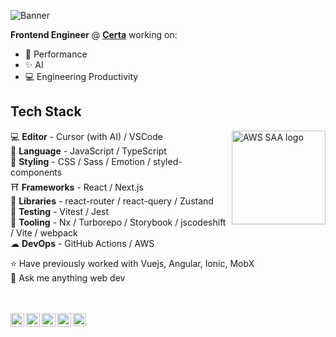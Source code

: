 ![Banner](https://i.imgur.com/gI0q9wP.png)

**Frontend Engineer** @ [**Certa**](https://www.certa.ai/) working on:
- 🚀 Performance
- ✨ AI
- 💻 Engineering Productivity

## Tech Stack

<img src="https://d1.awsstatic.com/training-and-certification/Certification%20Badges/AWS-Certified_Solutions-Architect_Associate_512x512.d82aee07920970350c427c8d0542bc239180a486.png" align="right" alt="AWS SAA logo" width="150">  


💻 **Editor** - Cursor (with AI) / VSCode  
💛 **Language** - JavaScript / TypeScript  
🎨 **Styling** - CSS / Sass / Emotion / styled-components  
⛩️ **Frameworks** - React / Next.js  
🔭 **Libraries** - react-router / react-query / Zustand  
🧪 **Testing** - Vitest / Jest  
🚀 **Tooling** - Nx / Turborepo / Storybook / jscodeshift / Vite / webpack  
☁ **DevOps** - GitHub Actions / AWS  

⭐️ Have previously worked with Vuejs, Angular, Ionic, MobX  
💬 Ask me anything web dev  

<br/>
<br/>

<a href="https://www.linkedin.com/in/kolhepawan/">
  <img align="left" width="22" src="https://cdn.jsdelivr.net/npm/simple-icons@v3/icons/linkedin.svg">
</a>
<a href="https://twitter.com/Pawan_Kolhe">
  <img align="left" width="22" src="https://cdn.jsdelivr.net/npm/simple-icons@v3/icons/twitter.svg">
</a>
<a href="https://www.instagram.com/pawan_kolhe/">
  <img align="left" width="22" src="https://cdn.jsdelivr.net/npm/simple-icons@v3/icons/instagram.svg">
</a>
<a href="https://codepen.io/pawankolhe/">
  <img align="left" width="22" src="https://cdn.jsdelivr.net/npm/simple-icons@v3/icons/codepen.svg">
</a>
<a href="https://dev.to/pawankolhe">
  <img align="left" width="21" src="https://d2fltix0v2e0sb.cloudfront.net/dev-badge.svg">
</a>
